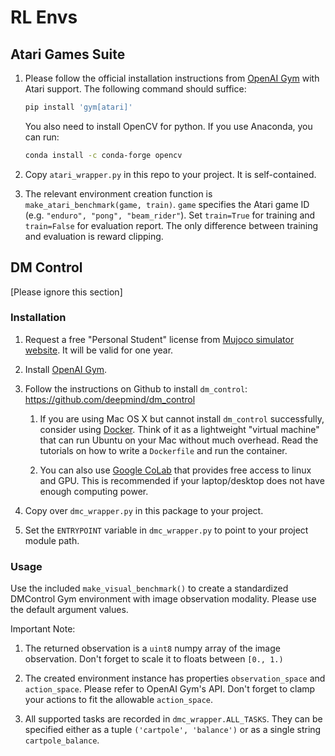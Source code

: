 # RL Envs

## Atari Games Suite

1. Please follow the official installation instructions from [OpenAI Gym](https://github.com/openai/gym#installation) with Atari support. The following command should suffice:

    ```bash
    pip install 'gym[atari]'
    ```
   
   You also need to install OpenCV for python. If you use Anaconda, you can run:
   
   ```bash
   conda install -c conda-forge opencv
   ```

2. Copy `atari_wrapper.py` in this repo to your project. It is self-contained.

3. The relevant environment creation function is `make_atari_benchmark(game, train)`. `game` specifies the Atari game ID (e.g. `"enduro", "pong", "beam_rider"`). Set `train=True` for training and `train=False` for evaluation report. The only difference between training and evaluation is reward clipping. 

## DM Control

[Please ignore this section]

### Installation

1. Request a free "Personal Student" license from [Mujoco simulator website](https://www.roboti.us/license.html). It will be valid for one year. 

2. Install [OpenAI Gym](https://github.com/openai/gym).

3. Follow the instructions on Github to install `dm_control`: https://github.com/deepmind/dm_control

    1. If you are using Mac OS X but cannot install `dm_control` successfully, consider using [Docker](https://www.docker.com/why-docker). Think of it as a lightweight "virtual machine" that can run Ubuntu on your Mac without much overhead. Read the tutorials on how to write a `Dockerfile` and run the container.  
    
    2. You can also use [Google CoLab](https://colab.research.google.com/) that provides free access to linux and GPU. This is recommended if your laptop/desktop does not have enough computing power. 

4. Copy over `dmc_wrapper.py` in this package to your project. 

5. Set the `ENTRYPOINT` variable in `dmc_wrapper.py` to point to your project module path.


### Usage

Use the included `make_visual_benchmark()` to create a standardized DMControl Gym environment with image observation modality. Please use the default argument values. 

Important Note:

1. The returned observation is a `uint8` numpy array of the image observation. Don't forget to scale it to floats between `[0., 1.)`

2. The created environment instance has properties `observation_space` and `action_space`. Please refer to OpenAI Gym's API. Don't forget to clamp your actions to fit the allowable `action_space`.

3. All supported tasks are recorded in `dmc_wrapper.ALL_TASKS`. They can be specified either as a tuple `('cartpole', 'balance')` or as a single string `cartpole_balance`.

